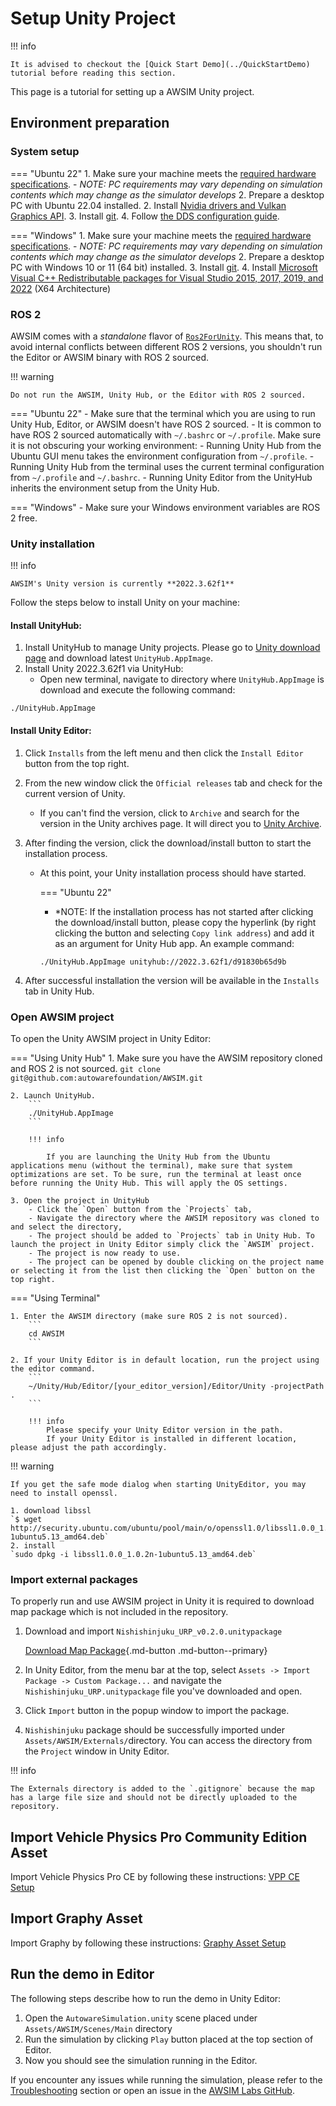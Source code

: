 # Setup Unity Project

!!! info

    It is advised to checkout the [Quick Start Demo](../QuickStartDemo) tutorial before reading this section.

This page is a tutorial for setting up a AWSIM Unity project.

## Environment preparation

### System setup

=== "Ubuntu 22"
    1. Make sure your machine meets the [required hardware specifications](../QuickStartDemo/#pc-specs).
        - *NOTE: PC requirements may vary depending on simulation contents which may change as the simulator develops*
    2. Prepare a desktop PC with Ubuntu 22.04 installed.
    2. Install [Nvidia drivers and Vulkan Graphics API](../QuickStartDemo/#running-the-awsim-simulation-demo).
    3. Install [git](https://git-scm.com/).
    4. Follow [the DDS configuration guide](../QuickStartDemo/index.md#dds-configuration).

=== "Windows"
    1. Make sure your machine meets the [required hardware specifications](../QuickStartDemo/#pc-specs).
        - *NOTE: PC requirements may vary depending on simulation contents which may change as the simulator develops*
    2. Prepare a desktop PC with Windows 10 or 11 (64 bit) installed.
    3. Install [git](https://git-scm.com/).
    4. Install [Microsoft Visual C++ Redistributable packages for Visual Studio 2015, 2017, 2019, and 2022](https://learn.microsoft.com/en-us/cpp/windows/latest-supported-vc-redist?view=msvc-170#visual-studio-2015-2017-2019-and-2022) (X64 Architecture)

### ROS 2

AWSIM comes with a *standalone* flavor of [`Ros2ForUnity`](../../Components/ROS2/ROS2ForUnity/index.md). This means that, to avoid internal conflicts between different ROS 2 versions, you shouldn't run the Editor or AWSIM binary with ROS 2 sourced.

!!! warning

    Do not run the AWSIM, Unity Hub, or the Editor with ROS 2 sourced.

=== "Ubuntu 22"
    - Make sure that the terminal which you are using to run Unity Hub, Editor, or AWSIM doesn't have ROS 2 sourced.
    - It is common to have ROS 2 sourced automatically with `~/.bashrc` or `~/.profile`. Make sure it is not obscuring your working environment:
        - Running Unity Hub from the Ubuntu GUI menu takes the environment configuration from `~/.profile`.
        - Running Unity Hub from the terminal uses the current terminal configuration from `~/.profile` and `~/.bashrc`.
        - Running Unity Editor from the UnityHub inherits the environment setup from the Unity Hub.

=== "Windows"
    - Make sure your Windows environment variables are ROS 2 free.

### Unity installation

!!! info

    AWSIM's Unity version is currently **2022.3.62f1**

Follow the steps below to install Unity on your machine:

#### Install UnityHub:
1. Install UnityHub to manage Unity projects. Please go to [Unity download page](https://unity3d.com/get-unity/download) and download latest `UnityHub.AppImage`.
2. Install Unity 2022.3.62f1 via UnityHub:
    - Open new terminal, navigate to directory where `UnityHub.AppImage` is download and execute the following command:
```
./UnityHub.AppImage
```
#### Install Unity Editor:
1. Click `Installs` from the left menu and then click the `Install Editor` button from the top right.
2. From the new window click the `Official releases` tab and check for the current version of Unity.
   - If you can't find the version, click to `Archive` and search for the version in the Unity archives page. It will direct you to [Unity Archive](https://unity3d.com/get-unity/download/archive).
3. After finding the version, click the download/install button to start the installation process.
   - At this point, your Unity installation process should have started.

       === "Ubuntu 22"
       - *NOTE: If the installation process has not started after clicking the download/install button, please copy the hyperlink (by right clicking the button and selecting `Copy link address`) and add it as an argument for Unity Hub app. An example command:
       ```
       ./UnityHub.AppImage unityhub://2022.3.62f1/d91830b65d9b
       ```

4. After successful installation the version will be available in the `Installs` tab in Unity Hub.


### Open AWSIM project

To open the Unity AWSIM project in Unity Editor:

=== "Using Unity Hub"
    1. Make sure you have the AWSIM repository cloned and ROS 2 is not sourced.
        ```
        git clone git@github.com:autowarefoundation/AWSIM.git
        ```

    2. Launch UnityHub.
        ```
        ./UnityHub.AppImage
        ```

        !!! info

            If you are launching the Unity Hub from the Ubuntu applications menu (without the terminal), make sure that system optimizations are set. To be sure, run the terminal at least once before running the Unity Hub. This will apply the OS settings.

    3. Open the project in UnityHub
        - Click the `Open` button from the `Projects` tab,
        - Navigate the directory where the AWSIM repository was cloned to and select the directory,
        - The project should be added to `Projects` tab in Unity Hub. To launch the project in Unity Editor simply click the `AWSIM` project.
        - The project is now ready to use.
        - The project can be opened by double clicking on the project name or selecting it from the list then clicking the `Open` button on the top right.


=== "Using Terminal"

    1. Enter the AWSIM directory (make sure ROS 2 is not sourced).
        ```
        cd AWSIM
        ```

    2. If your Unity Editor is in default location, run the project using the editor command.
        ```
        ~/Unity/Hub/Editor/[your_editor_version]/Editor/Unity -projectPath .
        ```

        !!! info
            Please specify your Unity Editor version in the path.
            If your Unity Editor is installed in different location, please adjust the path accordingly.

!!! warning

    If you get the safe mode dialog when starting UnityEditor, you may need to install openssl.

    1. download libssl  
    `$ wget http://security.ubuntu.com/ubuntu/pool/main/o/openssl1.0/libssl1.0.0_1.0.2n-1ubuntu5.13_amd64.deb`
    2. install  
    `sudo dpkg -i libssl1.0.0_1.0.2n-1ubuntu5.13_amd64.deb`

### Import external packages

To properly run and use AWSIM project in Unity it is required to download map package which is not included in the repository.

1. Download and import `Nishishinjuku_URP_v0.2.0.unitypackage`

    [Download Map Package](https://autoware-files.s3.us-west-2.amazonaws.com/awsim-labs/Nishishinjuku_URP_v0.2.0.unitypackage){.md-button .md-button--primary}

2. In Unity Editor, from the menu bar at the top, select `Assets -> Import Package -> Custom Package...` and navigate the `Nishishinjuku_URP.unitypackage` file you've downloaded and open.
3. Click `Import` button in the popup window to import the package.
4. `Nishishinjuku` package should be successfully imported under `Assets/AWSIM/Externals/`directory. You can access the directory from the `Project` window in Unity Editor.

!!! info

    The Externals directory is added to the `.gitignore` because the map has a large file size and should not be directly uploaded to the repository.

## Import Vehicle Physics Pro Community Edition Asset

Import Vehicle Physics Pro CE by following these instructions: [VPP CE Setup](../../DeveloperGuide/EditorSetup/VPPCommunityEdition/index.md)

## Import Graphy Asset

Import Graphy by following these instructions: [Graphy Asset Setup](../../DeveloperGuide/EditorSetup/Graphy/index.md)

## Run the demo in Editor

The following steps describe how to run the demo in Unity Editor:

1. Open the `AutowareSimulation.unity` scene placed under `Assets/AWSIM/Scenes/Main` directory
2. Run the simulation by clicking `Play` button placed at the top section of Editor.
3. Now you should see the simulation running in the Editor.

If you encounter any issues while running the simulation, please refer to the [Troubleshooting](../../DeveloperGuide/TroubleShooting) section or open an issue in the [AWSIM Labs GitHub](https://github.com/autowarefoundation/AWSIM-Labs/issues).
